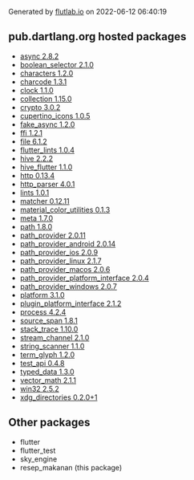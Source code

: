 Generated by [flutlab.io](https://flutlab.io) on 2022-06-12 06:40:19


## pub.dartlang.org hosted packages

 - [async 2.8.2](https://pub.dartlang.org/packages/async/versions/2.8.2)
 - [boolean_selector 2.1.0](https://pub.dartlang.org/packages/boolean_selector/versions/2.1.0)
 - [characters 1.2.0](https://pub.dartlang.org/packages/characters/versions/1.2.0)
 - [charcode 1.3.1](https://pub.dartlang.org/packages/charcode/versions/1.3.1)
 - [clock 1.1.0](https://pub.dartlang.org/packages/clock/versions/1.1.0)
 - [collection 1.15.0](https://pub.dartlang.org/packages/collection/versions/1.15.0)
 - [crypto 3.0.2](https://pub.dartlang.org/packages/crypto/versions/3.0.2)
 - [cupertino_icons 1.0.5](https://pub.dartlang.org/packages/cupertino_icons/versions/1.0.5)
 - [fake_async 1.2.0](https://pub.dartlang.org/packages/fake_async/versions/1.2.0)
 - [ffi 1.2.1](https://pub.dartlang.org/packages/ffi/versions/1.2.1)
 - [file 6.1.2](https://pub.dartlang.org/packages/file/versions/6.1.2)
 - [flutter_lints 1.0.4](https://pub.dartlang.org/packages/flutter_lints/versions/1.0.4)
 - [hive 2.2.2](https://pub.dartlang.org/packages/hive/versions/2.2.2)
 - [hive_flutter 1.1.0](https://pub.dartlang.org/packages/hive_flutter/versions/1.1.0)
 - [http 0.13.4](https://pub.dartlang.org/packages/http/versions/0.13.4)
 - [http_parser 4.0.1](https://pub.dartlang.org/packages/http_parser/versions/4.0.1)
 - [lints 1.0.1](https://pub.dartlang.org/packages/lints/versions/1.0.1)
 - [matcher 0.12.11](https://pub.dartlang.org/packages/matcher/versions/0.12.11)
 - [material_color_utilities 0.1.3](https://pub.dartlang.org/packages/material_color_utilities/versions/0.1.3)
 - [meta 1.7.0](https://pub.dartlang.org/packages/meta/versions/1.7.0)
 - [path 1.8.0](https://pub.dartlang.org/packages/path/versions/1.8.0)
 - [path_provider 2.0.11](https://pub.dartlang.org/packages/path_provider/versions/2.0.11)
 - [path_provider_android 2.0.14](https://pub.dartlang.org/packages/path_provider_android/versions/2.0.14)
 - [path_provider_ios 2.0.9](https://pub.dartlang.org/packages/path_provider_ios/versions/2.0.9)
 - [path_provider_linux 2.1.7](https://pub.dartlang.org/packages/path_provider_linux/versions/2.1.7)
 - [path_provider_macos 2.0.6](https://pub.dartlang.org/packages/path_provider_macos/versions/2.0.6)
 - [path_provider_platform_interface 2.0.4](https://pub.dartlang.org/packages/path_provider_platform_interface/versions/2.0.4)
 - [path_provider_windows 2.0.7](https://pub.dartlang.org/packages/path_provider_windows/versions/2.0.7)
 - [platform 3.1.0](https://pub.dartlang.org/packages/platform/versions/3.1.0)
 - [plugin_platform_interface 2.1.2](https://pub.dartlang.org/packages/plugin_platform_interface/versions/2.1.2)
 - [process 4.2.4](https://pub.dartlang.org/packages/process/versions/4.2.4)
 - [source_span 1.8.1](https://pub.dartlang.org/packages/source_span/versions/1.8.1)
 - [stack_trace 1.10.0](https://pub.dartlang.org/packages/stack_trace/versions/1.10.0)
 - [stream_channel 2.1.0](https://pub.dartlang.org/packages/stream_channel/versions/2.1.0)
 - [string_scanner 1.1.0](https://pub.dartlang.org/packages/string_scanner/versions/1.1.0)
 - [term_glyph 1.2.0](https://pub.dartlang.org/packages/term_glyph/versions/1.2.0)
 - [test_api 0.4.8](https://pub.dartlang.org/packages/test_api/versions/0.4.8)
 - [typed_data 1.3.0](https://pub.dartlang.org/packages/typed_data/versions/1.3.0)
 - [vector_math 2.1.1](https://pub.dartlang.org/packages/vector_math/versions/2.1.1)
 - [win32 2.5.2](https://pub.dartlang.org/packages/win32/versions/2.5.2)
 - [xdg_directories 0.2.0+1](https://pub.dartlang.org/packages/xdg_directories/versions/0.2.0+1)

## Other packages

 - flutter
 - flutter_test
 - sky_engine
 - resep_makanan (this package)


